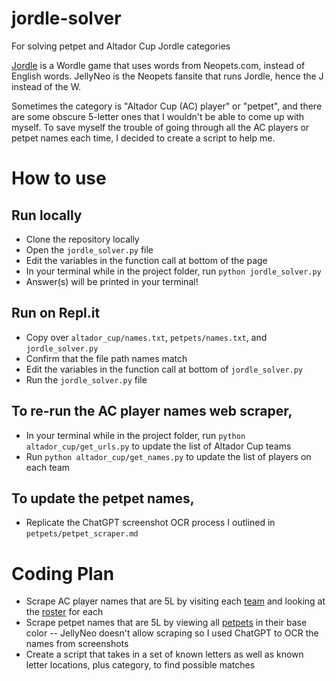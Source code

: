 # jordle-solver
For solving petpet and Altador Cup Jordle categories


[Jordle](https://www.jellyneo.net/jordle/) is a Wordle game that uses words from Neopets.com, instead of English words. JellyNeo is the Neopets fansite that runs Jordle, hence the J instead of the W.

Sometimes the category is "Altador Cup (AC) player" or "petpet", and there are some obscure 5-letter ones that I wouldn't be able to come up with myself. To save myself the trouble of going through all the AC players or petpet names each time, I decided to create a script to help me. 

# How to use
## Run locally
- Clone the repository locally
- Open the `jordle_solver.py` file
- Edit the variables in the function call at bottom of the page
- In your terminal while in the project folder, run `python jordle_solver.py`
- Answer(s) will be printed in your terminal!

## Run on Repl.it
- Copy over `altador_cup/names.txt`, `petpets/names.txt`, and `jordle_solver.py`
- Confirm that the file path names match
- Edit the variables in the function call at bottom of `jordle_solver.py`
- Run the `jordle_solver.py` file

## To re-run the AC player names web scraper,
- In your terminal while in the project folder, run `python altador_cup/get_urls.py` to update the list of Altador Cup teams
- Run `python altador_cup/get_names.py` to update the list of players on each team

## To update the petpet names, 
- Replicate the ChatGPT screenshot OCR process I outlined in `petpets/petpet_scraper.md`

# Coding Plan
- Scrape AC player names that are 5L by visiting each [team](https://thedailyneopets.com/altador-cup/altador-cup-teams) and looking at the [roster](https://thedailyneopets.com/altador-cup/altador/) for each
- Scrape petpet names that are 5L by viewing all [petpets](https://items.jellyneo.net/search/all-petpets/?limit=75&petpet_colour=1000) in their base color
-- JellyNeo doesn't allow scraping so I used ChatGPT to OCR the names from screenshots
- Create a script that takes in a set of known letters as well as known letter locations, plus category, to find possible matches
